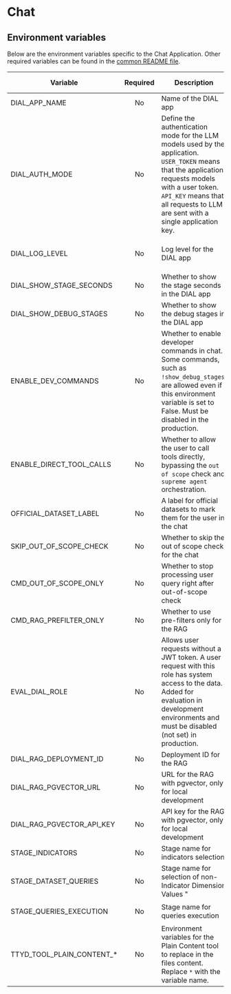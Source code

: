 # Chat

## Environment variables

Below are the environment variables specific to the Chat Application. Other required variables can be found in
the [common README file](../common/README.md).

| Variable                  | Required | Description                                                                                                                                                                                                                            | Available Values                             | Default values                             |
|---------------------------|:--------:|----------------------------------------------------------------------------------------------------------------------------------------------------------------------------------------------------------------------------------------|----------------------------------------------|--------------------------------------------|
| DIAL_APP_NAME             |    No    | Name of the DIAL app                                                                                                                                                                                                                   |                                              | `talk-to-your-data`                        |
| DIAL_AUTH_MODE            |    No    | Define the authentication mode for the LLM models used by the application. `USER_TOKEN` means that the application requests models with a user token. `API_KEY` means that all requests to LLM are sent with a single application key. | `USER_TOKEN`, `API_KEY`                      | `USER_TOKEN`                               |
| DIAL_LOG_LEVEL            |    No    | Log level for the DIAL app                                                                                                                                                                                                             | `DEBUG`, `INFO`, `WARN`, `ERROR`, `CRITICAL` | `INFO`                                     |
| DIAL_SHOW_STAGE_SECONDS   |    No    | Whether to show the stage seconds in the DIAL app                                                                                                                                                                                      | `true`, `false`                              | `false`                                    |
| DIAL_SHOW_DEBUG_STAGES    |    No    | Whether to show the debug stages in the DIAL app                                                                                                                                                                                       | `true`, `false`                              | `false`                                    |
| ENABLE_DEV_COMMANDS       |    No    | Whether to enable developer commands in chat. Some commands, such as `!show_debug_stages`, are allowed even if this environment variable is set to False. Must be disabled in the production.                                          | `true`, `false`                              | `false`                                    |
| ENABLE_DIRECT_TOOL_CALLS  |    No    | Whether to allow the user to call tools directly, bypassing the `out of scope` check and `supreme agent` orchestration.                                                                                                                | `true`, `false`                              | `false`                                    |
| OFFICIAL_DATASET_LABEL    |    No    | A label for official datasets to mark them for the user in the chat                                                                                                                                                                    |                                              | `⭐`                                        |
| SKIP_OUT_OF_SCOPE_CHECK   |    No    | Whether to skip the out of scope check for the chat                                                                                                                                                                                    | `true`, `false`                              | `false`                                    |
| CMD_OUT_OF_SCOPE_ONLY     |    No    | Whether to stop processing user query right after out-of-scope check                                                                                                                                                                   | `true`, `false`                              | `false`                                    |
| CMD_RAG_PREFILTER_ONLY    |    No    | Whether to use pre-filters only for the RAG                                                                                                                                                                                            | `true`, `false`                              | `false`                                    |
| EVAL_DIAL_ROLE            |    No    | Allows user requests without a JWT token. A user request with this role has system access to the data. Added for evaluation in development environments and must be disabled (not set) in production.                                  |                                              |                                            |
| DIAL_RAG_DEPLOYMENT_ID    |    No    | Deployment ID for the RAG                                                                                                                                                                                                              |                                              | `dial-rag-pgvector`                        |
| DIAL_RAG_PGVECTOR_URL     |    No    | URL for the RAG with pgvector, only for local development                                                                                                                                                                              |                                              |                                            |
| DIAL_RAG_PGVECTOR_API_KEY |    No    | API key for the RAG with pgvector, only for local development                                                                                                                                                                          |                                              |                                            |
| STAGE_INDICATORS          |    No    | Stage name for indicators selection                                                                                                                                                                                                    |                                              | `Selecting Indicators`                     |
| STAGE_DATASET_QUERIES     |    No    | Stage name for selection of non-Indicator Dimension Values "                                                                                                                                                                           |                                              | `Selecting non-Indicator Dimension Values` |
| STAGE_QUERIES_EXECUTION   |    No    | Stage name for queries execution                                                                                                                                                                                                       |                                              | `Executing Data Queries`                   |
| TTYD_TOOL_PLAIN_CONTENT_* |    No    | Environment variables for the Plain Content tool to replace in the files content. Replace `*` with the variable name.                                                                                                                  |                                              |                                            |
